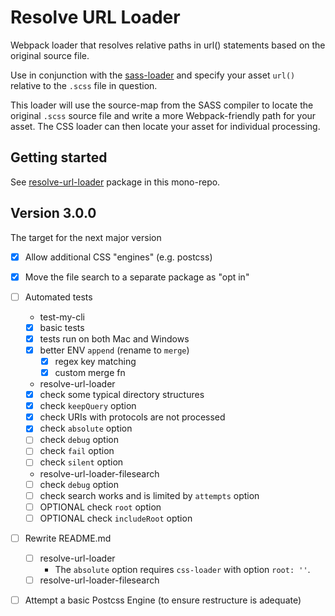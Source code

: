 # Resolve URL Loader

Webpack loader that resolves relative paths in url() statements based on the original source file.

Use in conjunction with the [sass-loader](https://www.npmjs.com/package/sass-loader) and specify your asset `url()` relative to the `.scss` file in question.

This loader will use the source-map from the SASS compiler to locate the original `.scss` source file and write a more Webpack-friendly path for your asset. The CSS loader can then locate your asset for individual processing.


## Getting started

See [resolve-url-loader](packages/resolve-url-loader/README.md) package in this mono-repo.


## Version 3.0.0

The target for the next major version

- [x] Allow additional CSS "engines" (e.g. postcss)

- [x] Move the file search to a separate package as "opt in"

- [ ] Automated tests

  * test-my-cli
  - [x] basic tests
  - [x] tests run on both Mac and Windows
  - [x] better ENV `append` (rename to `merge`)
    - [x] regex key matching
    - [x] custom merge fn

  * resolve-url-loader
  - [x] check some typical directory structures
  - [x] check `keepQuery` option
  - [x] check URIs with protocols are not processed
  - [x] check `absolute` option
  - [ ] check `debug` option
  - [ ] check `fail` option
  - [ ] check `silent` option

  * resolve-url-loader-filesearch
  - [ ] check `debug` option
  - [ ] check search works and is limited by `attempts` option
  - [ ] OPTIONAL check `root` option
  - [ ] OPTIONAL check `includeRoot` option

- [ ] Rewrite README.md
  - [ ] resolve-url-loader
    * The `absolute` option requires `css-loader` with option `root: ''`.
  - [ ] resolve-url-loader-filesearch

- [ ] Attempt a basic Postcss Engine (to ensure restructure is adequate)
